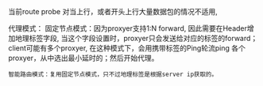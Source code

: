 

当前route probe 对当上行，或者开头上行大量数据包的情况不适用,


代理模式：
    固定节点模式：因为proxyer支持1:N forward, 因此需要在Header增加地理标签字段, 当这个字段设置时，proxyer只会发送给对应的标签的forward；client可能有多个proxyer, 在这种模式下，会用携带标签的Ping轮流ping 各个proxyer，从中选出最小延时的；然后开始代理。
    
    智能路由模式：复用固定节点模式，只不过地理标签是根据server ip获取的。
    
    


